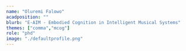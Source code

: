 ```yaml
---
name: "Oluremi Falowo"
acadposition: ""
blurb: "E-AIM - Embodied Cognition in Intelligent Musical Systems"
themes: ["comma","mcog"]
role: "phd"
image: "./defaultprofile.png"
---
```

